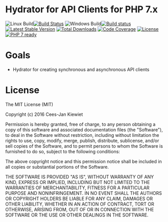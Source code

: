 # Hydrator for API Clients for PHP 7.x

![Linux Build](https://blog.wyrihaximus.net/images/linux-logo-icon-20.png)[![Build Status](https://travis-ci.org/php-api-clients/hydrator.svg?branch=master)](https://travis-ci.org/php-api-clients/hydrator)
![Windows Build](https://blog.wyrihaximus.net/images/windows-logo-icon-20.png)[![Build status](https://ci.appveyor.com/api/projects/status/jp1hmn4wrcjnnwpl?svg=true)](https://ci.appveyor.com/project/WyriHaximus/hydrator)
[![Latest Stable Version](https://poser.pugx.org/api-clients/hydrator/v/stable.png)](https://packagist.org/packages/api-clients/hydrator)
[![Total Downloads](https://poser.pugx.org/api-clients/hydrator/downloads.png)](https://packagist.org/packages/api-clients/hydrator/stats)
[![Code Coverage](https://scrutinizer-ci.com/g/php-api-clients/hydrator/badges/coverage.png?b=master)](https://scrutinizer-ci.com/g/php-api-clients/hydrator/?branch=master)
[![License](https://poser.pugx.org/api-clients/hydrator/license.png)](https://packagist.org/packages/api-clients/hydrator)
[![PHP 7 ready](http://php7ready.timesplinter.ch/php-api-clients/hydrator/badge.svg)](https://travis-ci.org/php-api-clients/hydrator)


# Goals

* Hydrator for creating synchronous and asynchronous API clients 

# License

The MIT License (MIT)

Copyright (c) 2016 Cees-Jan Kiewiet

Permission is hereby granted, free of charge, to any person obtaining a copy
of this software and associated documentation files (the "Software"), to deal
in the Software without restriction, including without limitation the rights
to use, copy, modify, merge, publish, distribute, sublicense, and/or sell
copies of the Software, and to permit persons to whom the Software is
furnished to do so, subject to the following conditions:

The above copyright notice and this permission notice shall be included in all
copies or substantial portions of the Software.

THE SOFTWARE IS PROVIDED "AS IS", WITHOUT WARRANTY OF ANY KIND, EXPRESS OR
IMPLIED, INCLUDING BUT NOT LIMITED TO THE WARRANTIES OF MERCHANTABILITY,
FITNESS FOR A PARTICULAR PURPOSE AND NONINFRINGEMENT. IN NO EVENT SHALL THE
AUTHORS OR COPYRIGHT HOLDERS BE LIABLE FOR ANY CLAIM, DAMAGES OR OTHER
LIABILITY, WHETHER IN AN ACTION OF CONTRACT, TORT OR OTHERWISE, ARISING FROM,
OUT OF OR IN CONNECTION WITH THE SOFTWARE OR THE USE OR OTHER DEALINGS IN THE
SOFTWARE.
